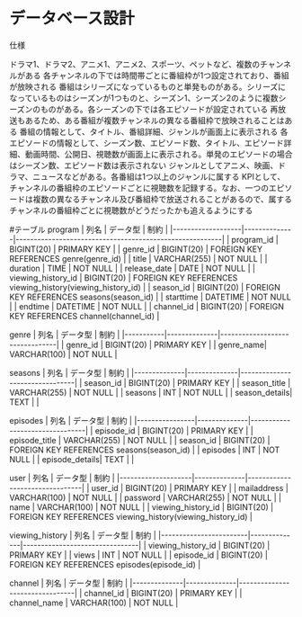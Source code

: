 # データベース設計
仕様

ドラマ1、ドラマ2、アニメ1、アニメ2、スポーツ、ペットなど、複数のチャンネルがある
各チャンネルの下では時間帯ごとに番組枠が1つ設定されており、番組が放映される
番組はシリーズになっているものと単発ものがある。シリーズになっているものはシーズンが1つものと、シーズン1、シーズン2のように複数シーズンのものがある。各シーズンの下では各エピソードが設定されている
再放送もあるため、ある番組が複数チャンネルの異なる番組枠で放映されることはある
番組の情報として、タイトル、番組詳細、ジャンルが画面上に表示される
各エピソードの情報として、シーズン数、エピソード数、タイトル、エピソード詳細、動画時間、公開日、視聴数が画面上に表示される。単発のエピソードの場合はシーズン数、エピソード数は表示されない
ジャンルとしてアニメ、映画、ドラマ、ニュースなどがある。各番組は1つ以上のジャンルに属する
KPIとして、チャンネルの番組枠のエピソードごとに視聴数を記録する。なお、一つのエピソードは複数の異なるチャンネル及び番組枠で放送されることがあるので、属するチャンネルの番組枠ごとに視聴数がどうだったかも追えるようにする

#テーブル
program
| 列名               | データ型      | 制約                                                      |
|-------------------|--------------|---------------------------------------------------------|
| program_id        | BIGINT(20)   | PRIMARY KEY                                             |
| genre_id          | BIGINT(20)   | FOREIGN KEY REFERENCES genre(genre_id)                 |
| title             | VARCHAR(255) | NOT NULL                                               |
| duration          | TIME         | NOT NULL                                               |
| release_date      | DATE         | NOT NULL                                               |
| viewing_history_id | BIGINT(20)   | FOREIGN KEY REFERENCES viewing_history(viewing_history_id) |
| season_id         | BIGINT(20)   | FOREIGN KEY REFERENCES seasons(season_id)              |
| starttime         | DATETIME     | NOT NULL                                               |
| endtime           | DATETIME     | NOT NULL                                               |
| channel_id        | BIGINT(20)   | FOREIGN KEY REFERENCES channel(channel_id)              |


genre
| 列名       | データ型      | 制約                             |
|-----------|--------------|--------------------------------|
| genre_id  | BIGINT(20)   | PRIMARY KEY                    |
| genre_name| VARCHAR(100) | NOT NULL                       |


seasons
| 列名          | データ型      | 制約                             |
|--------------|--------------|--------------------------------|
| season_id    | BIGINT(20)   | PRIMARY KEY                    |
| season_title | VARCHAR(255) | NOT NULL                       |
| seasons      | INT        | NOT NULL                       |
| season_details| TEXT        |                                |

episodes
| 列名            | データ型      | 制約                             |
|----------------|--------------|--------------------------------|
| episode_id     | BIGINT(20)   | PRIMARY KEY                    |
| episode_title  | VARCHAR(255) | NOT NULL                       |
| season_id      | BIGINT(20)   | FOREIGN KEY REFERENCES seasons(season_id) |
| episodes       | INT          | NOT NULL                       |
| episode_details| TEXT         |                                |

user
| 列名                | データ型      | 制約                             |
|--------------------|--------------|--------------------------------|
| user_id            | BIGINT(20)   | PRIMARY KEY                    |
| mailaddress        | VARCHAR(100) | NOT NULL                       |
| password           | VARCHAR(255) | NOT NULL                       |
| name               | VARCHAR(100) | NOT NULL                       |
| viewing_history_id | BIGINT(20)   | FOREIGN KEY REFERENCES viewing_history(viewing_history_id) |

viewing_history
| 列名                    | データ型      | 制約                             |
|------------------------|--------------|--------------------------------|
| viewing_history_id     | BIGINT(20)   | PRIMARY KEY                    |
| views                  | INT          | NOT NULL                       |
| episode_id             | BIGINT(20)   | FOREIGN KEY REFERENCES episodes(episode_id) |

channel 
| 列名          | データ型      | 制約                             |
|--------------|--------------|--------------------------------|
| channel_id   | BIGINT(20)   | PRIMARY KEY                    |
| channel_name | VARCHAR(100) | NOT NULL                       |



